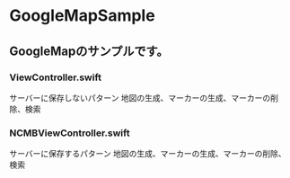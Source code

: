 # GoogleMapSample

## GoogleMapのサンプルです。


### ViewController.swift
サーバーに保存しないパターン
地図の生成、マーカーの生成、マーカーの削除、検索


### NCMBViewController.swift
サーバーに保存するパターン
地図の生成、マーカーの生成、マーカーの削除、検索
